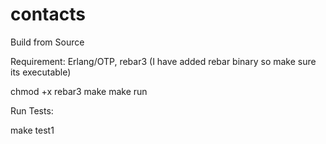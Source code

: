 # contacts

Build from Source

Requirement:
Erlang/OTP, rebar3 (I have added rebar binary so make sure its executable)

  chmod +x rebar3
  make
  make run


Run Tests:

  make test1